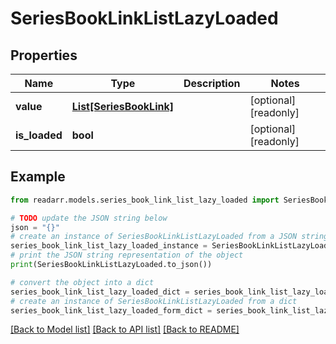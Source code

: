 # SeriesBookLinkListLazyLoaded


## Properties

Name | Type | Description | Notes
------------ | ------------- | ------------- | -------------
**value** | [**List[SeriesBookLink]**](SeriesBookLink.md) |  | [optional] [readonly] 
**is_loaded** | **bool** |  | [optional] [readonly] 

## Example

```python
from readarr.models.series_book_link_list_lazy_loaded import SeriesBookLinkListLazyLoaded

# TODO update the JSON string below
json = "{}"
# create an instance of SeriesBookLinkListLazyLoaded from a JSON string
series_book_link_list_lazy_loaded_instance = SeriesBookLinkListLazyLoaded.from_json(json)
# print the JSON string representation of the object
print(SeriesBookLinkListLazyLoaded.to_json())

# convert the object into a dict
series_book_link_list_lazy_loaded_dict = series_book_link_list_lazy_loaded_instance.to_dict()
# create an instance of SeriesBookLinkListLazyLoaded from a dict
series_book_link_list_lazy_loaded_form_dict = series_book_link_list_lazy_loaded.from_dict(series_book_link_list_lazy_loaded_dict)
```
[[Back to Model list]](../README.md#documentation-for-models) [[Back to API list]](../README.md#documentation-for-api-endpoints) [[Back to README]](../README.md)


